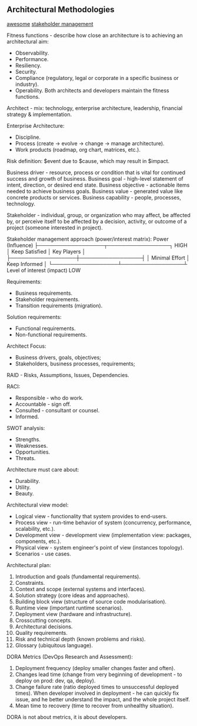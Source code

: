 Architectural Methodologies
-
[awesome](https://github.com/simskij/awesome-software-architecture)
[stakeholder management](https://pubs.opengroup.org/architecture/togaf9-doc/arch/chap21.html)

Fitness functions - describe how close an architecture is to achieving an architectural aim:
* Observability.
* Performance.
* Resiliency.
* Security.
* Compliance (regulatory, legal or corporate in a specific business or industry).
* Operability.
Both architects and developers maintain the fitness functions.

Architect - mix: technology, enterprise architecture, leadership, financial strategy & implementation.

Enterprise Architecture:
* Discipline.
* Process (create -> evolve -> change -> manage architecture).
* Work products (roadmap, org chart, matrices, etc.).

Risk definition: $event due to $cause, which may result in $impact.

Business driver - resource, process or condition that is vital for continued success and growth of business.
Business goal - high-level statement of intent, direction, or desired end state.
Business objective - actionable items needed to achieve business goals.
Business value - generated value like concrete products or services.
Business capability - people, processes, technology.

Stakeholder - individual, group, or organization who may affect, be affected by,
or perceive itself to be affected by a decision, activity, or outcome of a project (someone interested in project).

Stakeholder management approach (power/interest matrix):
Power (Influence)
├──────────────────┬─────────────────┐ HIGH
│ Keep Satisfied   │ Key Players     │
├──────────────────┼─────────────────┤
│ Minimal Effort   │ Keep Informed   │
└──────────────────┴─────────────────┴ Level of interest (impact)
LOW

Requirements:
* Business requirements.
* Stakeholder requirements.
* Transition requirements (migration).

Solution requirements:
* Functional requirements.
* Non-functional requirements.

Architect Focus:
* Business drivers, goals, objectives;
* Stakeholders, business processes, requirements;

RAID - Risks, Assumptions, Issues, Dependencies.

RACI:
* Responsible - who do work.
* Accountable - sign off.
* Consulted - consultant or counsel.
* Informed.

SWOT analysis:
* Strengths.
* Weaknesses.
* Opportunities.
* Threats.

Architecture must care about:
* Durability.
* Utility.
* Beauty.

Architectural view model:
* Logical view - functionality that system provides to end-users.
* Process view - run-time behavior of system (concurrency, performance, scalability, etc.).
* Development view - development view (implementation view: packages, components, etc.).
* Physical view - system engineer's point of view (instances topology).
* Scenarios - use cases.

Architectural plan:
1) Introduction and goals (fundamental requirements).
2) Constraints.
3) Context and scope (external systems and interfaces).
4) Solution strategy (core ideas and approaches).
5) Building block view (structure of source code modularisation).
6) Runtime view (important runtime scenarios).
7) Deployment view (hardware and infrastructure).
8) Crosscutting concepts.
9) Architectural decisions.
10) Quality requirements.
11) Risk and technical depth (known problems and risks).
12) Glossary (ubiquitous language).

DORA Metrics (DevOps Research and Assessment):
1) Deployment frequency (deploy smaller changes faster and often).
2) Changes lead time (change from very beginning of development - to deploy on prod: dev, qa, deploy).
3) Change failure rate (ratio deployed times to unsuccessful deployed times).
  When developer involved in deployment - he can quickly fix issue,
  and he better understand the impact, and the whole project itself.
4) Mean time to recovery (time to recover from unhealthy situation).

DORA is not about metrics, it is about developers.
